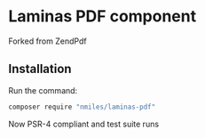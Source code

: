 # Laminas PDF component

Forked from ZendPdf

## Installation
Run the command:

```bash
composer require "nmiles/laminas-pdf"
```

Now PSR-4 compliant and test suite runs
